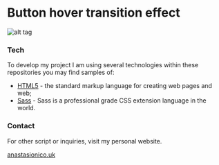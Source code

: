 # Button hover transition effect

![alt tag](https://s3.postimg.org/ah8ly6fvn/button_hover_png.png)



### Tech

To develop my project I am using several technologies within these repositories you may find samples of:

* [HTML5] - the standard markup language for creating web pages and web;
* [Sass] - Sass is a professional grade CSS extension language in the world. 

### Contact

For other script or inquiries, visit my personal website.

[anastasionico.uk]


[//]: # (These are reference links used in the body of this note and get stripped out when the markdown processor does its job. There is no need to format nicely because it shouldn't be seen. Thanks SO - http://stackoverflow.com/questions/4823468/store-comments-in-markdown-syntax)


   [HTML5]: <https://www.w3.org/>
   [Sass]: <http://sass-lang.com/>
   [anastasionico.uk]: <https://www.anastasionico.uk>
   
